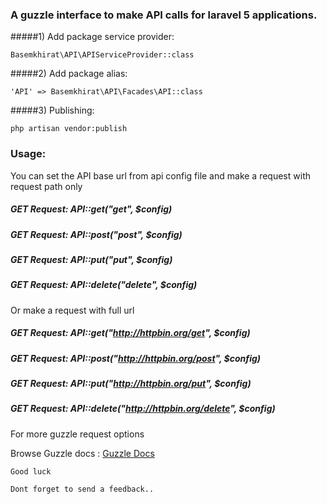 ### A guzzle interface to make API calls for laravel 5 applications.

#####1) Add package service provider:

	Basemkhirat\API\APIServiceProvider::class
	
#####2) Add package alias:

	'API' => Basemkhirat\API\Facades\API::class
	
#####3) Publishing:
    
    php artisan vendor:publish
	

### Usage:

You can set the API base url from api config file and make a request with request path only

##### GET Request:  API::get("get", $config)
##### GET Request:  API::post("post", $config)
##### GET Request:  API::put("put", $config)
##### GET Request:  API::delete("delete", $config)

Or make a request with full url

##### GET Request:  API::get("http://httpbin.org/get", $config)
##### GET Request:  API::post("http://httpbin.org/post", $config)
##### GET Request:  API::put("http://httpbin.org/put", $config)
##### GET Request:  API::delete("http://httpbin.org/delete", $config)

For more guzzle request options

Browse Guzzle docs : [Guzzle Docs](http://docs.guzzlephp.org/en/latest/request-options.html#allow-redirects)

`Good luck`
 
`Dont forget to send a feedback..`
